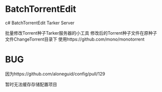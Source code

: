 # BatchTorrentEdit
c# BatchTorrentEdit Tarker Server

批量修改Torrent种子Tarker服务器的小工具
修改后的Torrent种子文件在原种子文件ChangeTorrent目录下
使用https://github.com/mono/monotorrent

# BUG

因为https://github.com/aloneguid/config/pull/129

暂时无法缓存存储配置项目


